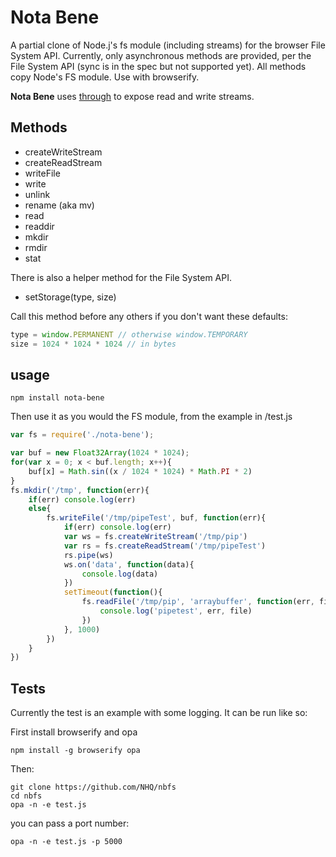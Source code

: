 # Nota Bene

A partial clone of Node.j's fs module (including streams) for the browser File System API. Currently, only asynchronous methods are provided, per the File System API (sync is in the spec but not supported yet). All methods copy Node's FS module. Use with browserify.

__Nota Bene__ uses [through](https://github.com/dominictarr/through) to expose read and write streams.

## Methods
* createWriteStream
* createReadStream
* writeFile
* write
* unlink
* rename (aka mv)
* read
* readdir
* mkdir
* rmdir
* stat

There is also a helper method for the File System API.
* setStorage(type, size) 

Call this method before any others if you don't want these defaults:
```js
type = window.PERMANENT // otherwise window.TEMPORARY
size = 1024 * 1024 * 1024 // in bytes
```

## usage
```
npm install nota-bene
```
Then use it as you would the FS module, from the example in /test.js
```js
var fs = require('./nota-bene');

var buf = new Float32Array(1024 * 1024);
for(var x = 0; x < buf.length; x++){
	buf[x] = Math.sin((x / 1024 * 1024) * Math.PI * 2)
}
fs.mkdir('/tmp', function(err){
	if(err) console.log(err)
	else{
		fs.writeFile('/tmp/pipeTest', buf, function(err){
			if(err) console.log(err)
			var ws = fs.createWriteStream('/tmp/pip')
			var rs = fs.createReadStream('/tmp/pipeTest')
			rs.pipe(ws)
			ws.on('data', function(data){
				console.log(data)
			})
			setTimeout(function(){
				fs.readFile('/tmp/pip', 'arraybuffer', function(err, file){
					console.log('pipetest', err, file)
				})
			}, 1000)
		})		
	}
})

```

## Tests

Currently the test is an example with some logging.
It can be run like so:

First install browserify and opa
```
npm install -g browserify opa
```
Then:
```
git clone https://github.com/NHQ/nbfs
cd nbfs
opa -n -e test.js
```
you can pass a port number:
```
opa -n -e test.js -p 5000
```

